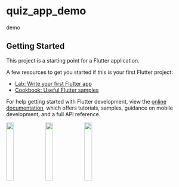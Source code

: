 # quiz_app_demo

demo

## Getting Started

This project is a starting point for a Flutter application.

A few resources to get you started if this is your first Flutter project:

- [Lab: Write your first Flutter app](https://docs.flutter.dev/get-started/codelab)
- [Cookbook: Useful Flutter samples](https://docs.flutter.dev/cookbook)

For help getting started with Flutter development, view the
[online documentation](https://docs.flutter.dev/), which offers tutorials,
samples, guidance on mobile development, and a full API reference.

<p>

<img src = "https://user-images.githubusercontent.com/119835214/221755558-a65411a2-8ef1-402b-8d13-75c34a2f7d9c.JPG" height = "20%" width = "20%">

<img src = "https://user-images.githubusercontent.com/119835214/221755565-6351facf-a8e6-4e5d-8a02-9f07a7ebe2a8.JPG" height = "20%" width = "20%">
  
<img src = "https://user-images.githubusercontent.com/119835214/221755564-72d51f47-145f-4cf9-8c15-e79f88786549.JPG" height = "20%" width = "20%">

</p>
